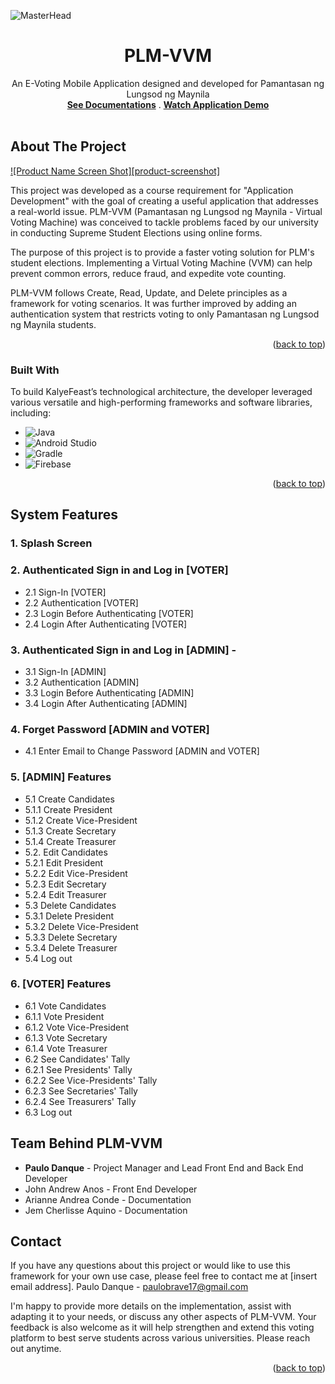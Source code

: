 
<!-- PROJECT LOGO -->

  ![MasterHead](https://github.com/paulopoig/PLM-VVM/assets/78188625/10df8aa8-5312-4c0b-947a-a132c4274bec)

  <h1 align="center">PLM-VVM</h1>

  <p align="center">
    An E-Voting Mobile Application designed and developed for Pamantasan ng Lungsod ng Maynila
    <br />
    <a href="https://docs.google.com/document/d/1DuJeo9jPDymLdiOk2fj8YA4oNImGuDPo/edit?fbclid=IwAR0SrmQUGVfXsyedA_8XuEuEml8uJLZPj0JdSsJ7K98l-XL2IVcVGxEsLKE"><strong>See Documentations</strong></a>
    .
    <a href="https://youtu.be/EiDuVYKZUM4?si=nb3YNV1Q6ulnT-Gz"><strong>Watch Application Demo</strong></a>
    <br />
    <br />
   
  </p>
</div>


<!-- ABOUT THE PROJECT -->
## About The Project

[![Product Name Screen Shot][product-screenshot]](https://example.com)

This project was developed as a course requirement for "Application Development" with the goal of creating a useful application that addresses a real-world issue. PLM-VVM (Pamantasan ng Lungsod ng Maynila - Virtual Voting Machine) was conceived to tackle problems faced by our university in conducting Supreme Student Elections using online forms.

The purpose of this project is to provide a faster voting solution for PLM's student elections. Implementing a Virtual Voting Machine (VVM) can help prevent common errors, reduce fraud, and expedite vote counting.

PLM-VVM follows Create, Read, Update, and Delete principles as a framework for voting scenarios. It was further improved by adding an authentication system that restricts voting to only Pamantasan ng Lungsod ng Maynila students.

<p align="right">(<a href="#readme-top">back to top</a>)</p>



### Built With

To build KalyeFeast’s technological architecture, the developer leveraged various versatile and high-performing frameworks and software libraries, including:

* ![Java](https://img.shields.io/badge/java-%23ED8B00.svg?style=for-the-badge&logo=openjdk&logoColor=white)
* ![Android Studio](https://img.shields.io/badge/Android%20Studio-3DDC84.svg?style=for-the-badge&logo=android-studio&logoColor=white)
* ![Gradle](https://img.shields.io/badge/Gradle-02303A.svg?style=for-the-badge&logo=Gradle&logoColor=white)
* ![Firebase](https://img.shields.io/badge/Firebase-039BE5?style=for-the-badge&logo=Firebase&logoColor=white)

<p align="right">(<a href="#readme-top">back to top</a>)</p>



<!-- SYSTEM FEATURES -->
## System Features

### 1. Splash Screen 
### 2. Authenticated Sign in and Log in [VOTER]
  * 2.1 Sign-In [VOTER]
  * 2.2 Authentication [VOTER]
  * 2.3 Login Before Authenticating [VOTER]
  * 2.4 Login After Authenticating [VOTER] 
 ### 3. Authenticated Sign in and Log in [ADMIN] -
  * 3.1 Sign-In [ADMIN]
  * 3.2 Authentication [ADMIN]
  * 3.3 Login Before Authenticating [ADMIN]
  * 3.4 Login After Authenticating [ADMIN]
### 4. Forget Password [ADMIN and VOTER]
  * 4.1 Enter Email to Change Password [ADMIN and VOTER]
### 5. [ADMIN] Features
  * 5.1 Create Candidates
  * 5.1.1 Create President
  * 5.1.2 Create Vice-President
  * 5.1.3 Create Secretary
  * 5.1.4 Create Treasurer
  * 5.2. Edit Candidates
  * 5.2.1 Edit President
  * 5.2.2 Edit Vice-President
  * 5.2.3 Edit Secretary
  * 5.2.4 Edit Treasurer
  * 5.3 Delete Candidates
  * 5.3.1 Delete President
  * 5.3.2 Delete Vice-President
  * 5.3.3 Delete Secretary
  * 5.3.4 Delete Treasurer
  * 5.4 Log out
### 6. [VOTER] Features
  * 6.1 Vote Candidates
  * 6.1.1 Vote President
  * 6.1.2 Vote Vice-President
  * 6.1.3 Vote Secretary
  * 6.1.4 Vote Treasurer
  * 6.2 See Candidates' Tally
  * 6.2.1 See Presidents' Tally
  * 6.2.2 See Vice-Presidents' Tally
  * 6.2.3 See Secretaries' Tally
  * 6.2.4 See Treasurers' Tally
  * 6.3 Log out
    
<!-- TEAM BEHIND PLM-VVM -->
## Team Behind PLM-VVM
* <strong>Paulo Danque</strong> - Project Manager and Lead Front End and Back End Developer
* John Andrew Anos - Front End Developer
* Arianne Andrea Conde - Documentation
* Jem Cherlisse Aquino - Documentation

<!-- CONTACT -->
## Contact
If you have any questions about this project or would like to use this framework for your own use case, please feel free to contact me at [insert email address].
Paulo Danque - paulobrave17@gmail.com

I'm happy to provide more details on the implementation, assist with adapting it to your needs, or discuss any other aspects of PLM-VVM. Your feedback is also welcome as it will help strengthen and extend this voting platform to best serve students across various universities. Please reach out anytime.

<p align="right">(<a href="#readme-top">back to top</a>)</p>

